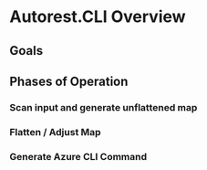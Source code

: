 # Autorest.CLI Overview

## Goals




## Phases of Operation

### Scan input and generate unflattened map

### Flatten / Adjust Map

### Generate Azure CLI Command